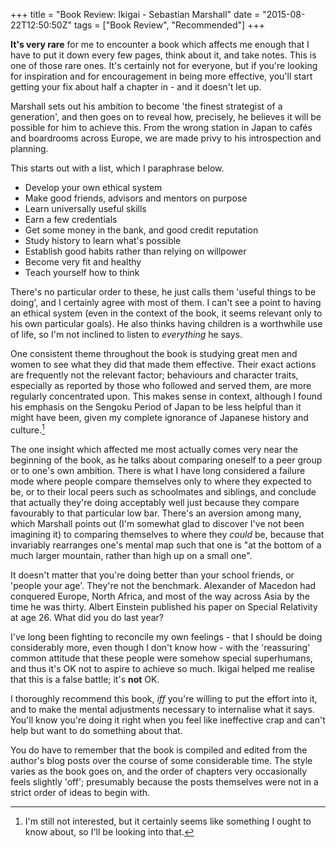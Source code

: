 +++
title = "Book Review: Ikigai - Sebastian Marshall"
date = "2015-08-22T12:50:50Z"
tags = ["Book Review", "Recommended"]
+++

**It's very rare** for me to encounter a book which affects me enough that I have to put it down every few pages, think about it, and take notes. This is one of those rare ones. It's certainly not for everyone, but if you're looking for inspiration and for encouragement in being more effective, you'll start getting your fix about half a chapter in - and it doesn't let up.

Marshall sets out his ambition to become 'the finest strategist of a generation', and then goes on to reveal how, precisely, he believes it will be possible for him to achieve this. From the wrong station in Japan to cafés and boardrooms across Europe, we are made privy to his introspection and planning.

This starts out with a list, which I paraphrase below.

- Develop your own ethical system
- Make good friends, advisors and mentors on purpose
- Learn universally useful skills
- Earn a few credentials
- Get some money in the bank, and good credit reputation
- Study history to learn what's possible
- Establish good habits rather than relying on willpower
- Become very fit and healthy
- Teach yourself how to think

There's no particular order to these, he just calls them 'useful things to be doing', and I certainly agree with most of them. I can't see a point to having an ethical system (even in the context of the book, it seems relevant only to his own particular goals). He also thinks having children is a worthwhile use of life, so I'm not inclined to listen to *everything* he says.

One consistent theme throughout the book is studying great men and women to see what they did that made them effective. Their exact actions are frequently not the relevant factor; behaviours and character traits, especially as reported by those who followed and served them, are more regularly concentrated upon. This makes sense in context, although I found his emphasis on the Sengoku Period of Japan to be less helpful than it might have been, given my complete ignorance of Japanese history and culture.[^n]

The one insight which affected me most actually comes very near the beginning of the book, as he talks about comparing oneself to a peer group or to one's own ambition. There is what I have long considered a failure mode where people compare themselves only to where they expected to be, or to their local peers such as schoolmates and siblings, and conclude that actually they're doing acceptably well just because they compare favourably to that particular low bar. There's an aversion among many, which Marshall points out (I'm somewhat glad to discover I've not been imagining it) to comparing themselves to where they *could* be, because that invariably rearranges one's mental map such that one is "at the bottom of a much larger mountain, rather than high up on a small one".

It doesn't matter that you're doing better than your school friends, or 'people your age'. They're not the benchmark. Alexander of Macedon had conquered Europe, North Africa, and most of the way across Asia by the time he was thirty. Albert Einstein published his paper on Special Relativity at age 26. What did you do last year?

I've long been fighting to reconcile my own feelings - that I should be doing considerably more, even though I don't know how - with the 'reassuring' common attitude that these people were somehow special superhumans, and thus it's OK not to aspire to achieve so much. Ikigai helped me realise that this is a false battle; it's **not** OK.

I thoroughly recommend this book, *iff* you're willing to put the effort into it, and to make the mental adjustments necessary to internalise what it says. You'll know you're doing it right when you feel like ineffective crap and can't help but want to do something about that.

You do have to remember that the book is compiled and edited from the author's blog posts over the course of some considerable time. The style varies as the book goes on, and the order of chapters very occasionally feels slightly 'off'; presumably because the posts themselves were not in a strict order of ideas to begin with.

[^n]: I'm still not interested, but it certainly seems like something I ought to know about, so I'll be looking into that.
